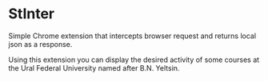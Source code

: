 # StInter

Simple Chrome extension that intercepts browser request and returns local json as a response.

Using this extension you can display the desired activity of some courses at the Ural Federal University named after B.N. Yeltsin.
